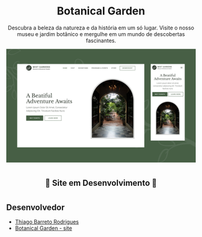 <h1 align="center">Botanical Garden</h1>
<p align="center">Descubra a beleza da natureza e da história em um só lugar. Visite o nosso museu e jardim botânico e mergulhe em um mundo de descobertas fascinantes.</p>

<img src="./assets/thumbnail.jpg" />

#

<h2 align="center">👷 Site em Desenvolvimento 🚧</h2>

#

<h2>Desenvolvedor</h2>

- [Thiago Barreto Rodrigues](https://github.com/Thiago-Barreto)
- [Botanical Garden - site](https://github.com/Thiago-Barreto-R/Botanical-Garden)
